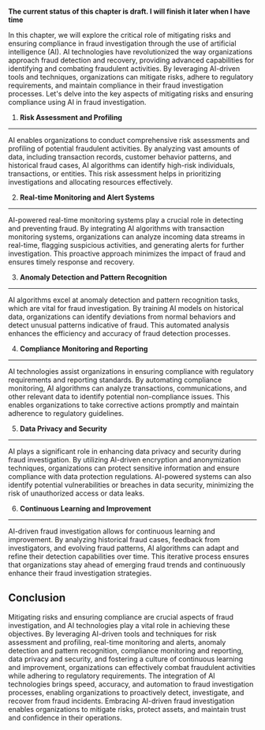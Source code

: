 **The current status of this chapter is draft. I will finish it later when I have time**

In this chapter, we will explore the critical role of mitigating risks and ensuring compliance in fraud investigation through the use of artificial intelligence (AI). AI technologies have revolutionized the way organizations approach fraud detection and recovery, providing advanced capabilities for identifying and combating fraudulent activities. By leveraging AI-driven tools and techniques, organizations can mitigate risks, adhere to regulatory requirements, and maintain compliance in their fraud investigation processes. Let's delve into the key aspects of mitigating risks and ensuring compliance using AI in fraud investigation.

1. **Risk Assessment and Profiling**
------------------------------------

AI enables organizations to conduct comprehensive risk assessments and profiling of potential fraudulent activities. By analyzing vast amounts of data, including transaction records, customer behavior patterns, and historical fraud cases, AI algorithms can identify high-risk individuals, transactions, or entities. This risk assessment helps in prioritizing investigations and allocating resources effectively.

2. **Real-time Monitoring and Alert Systems**
---------------------------------------------

AI-powered real-time monitoring systems play a crucial role in detecting and preventing fraud. By integrating AI algorithms with transaction monitoring systems, organizations can analyze incoming data streams in real-time, flagging suspicious activities, and generating alerts for further investigation. This proactive approach minimizes the impact of fraud and ensures timely response and recovery.

3. **Anomaly Detection and Pattern Recognition**
------------------------------------------------

AI algorithms excel at anomaly detection and pattern recognition tasks, which are vital for fraud investigation. By training AI models on historical data, organizations can identify deviations from normal behaviors and detect unusual patterns indicative of fraud. This automated analysis enhances the efficiency and accuracy of fraud detection processes.

4. **Compliance Monitoring and Reporting**
------------------------------------------

AI technologies assist organizations in ensuring compliance with regulatory requirements and reporting standards. By automating compliance monitoring, AI algorithms can analyze transactions, communications, and other relevant data to identify potential non-compliance issues. This enables organizations to take corrective actions promptly and maintain adherence to regulatory guidelines.

5. **Data Privacy and Security**
--------------------------------

AI plays a significant role in enhancing data privacy and security during fraud investigation. By utilizing AI-driven encryption and anonymization techniques, organizations can protect sensitive information and ensure compliance with data protection regulations. AI-powered systems can also identify potential vulnerabilities or breaches in data security, minimizing the risk of unauthorized access or data leaks.

6. **Continuous Learning and Improvement**
------------------------------------------

AI-driven fraud investigation allows for continuous learning and improvement. By analyzing historical fraud cases, feedback from investigators, and evolving fraud patterns, AI algorithms can adapt and refine their detection capabilities over time. This iterative process ensures that organizations stay ahead of emerging fraud trends and continuously enhance their fraud investigation strategies.

Conclusion
----------

Mitigating risks and ensuring compliance are crucial aspects of fraud investigation, and AI technologies play a vital role in achieving these objectives. By leveraging AI-driven tools and techniques for risk assessment and profiling, real-time monitoring and alerts, anomaly detection and pattern recognition, compliance monitoring and reporting, data privacy and security, and fostering a culture of continuous learning and improvement, organizations can effectively combat fraudulent activities while adhering to regulatory requirements. The integration of AI technologies brings speed, accuracy, and automation to fraud investigation processes, enabling organizations to proactively detect, investigate, and recover from fraud incidents. Embracing AI-driven fraud investigation enables organizations to mitigate risks, protect assets, and maintain trust and confidence in their operations.
